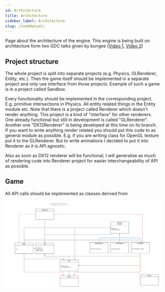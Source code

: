 ```yaml
---
id: Architecture
title: Architecture
sidebar_label: Architecture
slug: /CodeManual/
---
```


Page about the architecture of the engine. This engine is being built on architecture form two GDC talks given by bungee ([Video 1](https://www.youtube.com/watch?v=0nTDFLMLX9k), [Video 2](https://www.youtube.com/watch?v=v2Q_zHG3vqg))

## Project structure
The whole project is split into separate projects (e.g. Physics, GLRenderer, Entity, etc.). Then the game itself should be implemented in a separate project and only use interface from those projects. Example of such a game is in a project called Sandbox.

Every functionality should be implemented in the corresponding project. E.g. primitive intersections in Physics. All entity related things in the Entity module etc. Note that there is a project called Renderer which doesn't render anything. This project is a kind of "interface" for other renderers. One already functional but still in development is called "GLRenderer". Another one "DX12Renderer" is being developed at this time on its branch. If you want to write anything render related you should put this code to as general module as possible. E.g. if you are writing class for OpenGL texture put it to the GLRenderer. But to write animations I decided to put it into Renderer as it is API agnostic.

Also as soon as DX12 renderer will be functional, I will generalise as much of rendering code into Renderer project for easier interchangeability of API as possible.

## Game
All API calls should be implemented as classes derived from

![Architecture](https://raw.githubusercontent.com/MySchoolEngine/GLEngine/949d8d9f7314cf48774ab2094500e53b9d985476/wikidata/Architecture.svg)